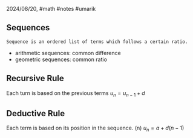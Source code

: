 2024/08/20, #math #notes #umarik 
## Sequences
	Sequence is an ordered list of terms which follows a certain ratio. 
- arithmetic sequences: common difference
- geometric sequences: common ratio
## Recursive Rule
Each turn is based on the previous terms
	$u_n=u_{n-1}+d$
## Deductive Rule
Each term is based on its position in the sequence. (n)
	$u_n=a+d(n-1)$